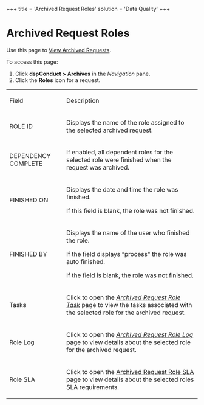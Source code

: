 +++
title = 'Archived Request Roles'
solution = 'Data Quality'
+++

# Archived Request Roles

<div class="use">

Use this page to [View Archived
Requests](../Use_Cases/View_Archived_Requests_DGE.htm).

</div>

To access this page:

1.  Click <span style="font-weight: bold;">dspConduct \> Archives</span>
    in the <span style="font-style: italic;">Navigation</span> pane.
2.  Click the <span style="font-weight: bold;">Roles</span> icon for a
    request.

<table>
<tbody>
<tr class="odd">
<td><p>Field</p></td>
<td><p>Description</p></td>
</tr>
<tr class="even">
<td><p>ROLE ID</p></td>
<td><p>Displays the name of the role assigned to the selected archived request.</p></td>
</tr>
<tr class="odd">
<td><p>DEPENDENCY COMPLETE</p></td>
<td><p>If enabled, all dependent roles for the selected role were finished when the request was archived.</p></td>
</tr>
<tr class="even">
<td><p>FINISHED ON</p></td>
<td><p>Displays the date and time the role was finished.</p>
<p>If this field is blank, the role was not finished.</p></td>
</tr>
<tr class="odd">
<td><p>FINISHED BY</p></td>
<td><p>Displays the name of the user who finished the role.</p>
<p>If the field displays “process&quot; the role was auto finished.</p>
<p>If the field is blank, the role was not finished.</p></td>
</tr>
<tr class="even">
<td><p>Tasks</p></td>
<td><p>Click to open the <span style="font-style: italic;"><a href="Archived_Request_Role_Task.htm">Archived Request Role Task</a></span> page to view the tasks associated with the selected role for the archived request.</p></td>
</tr>
<tr class="odd">
<td><p>Role Log</p></td>
<td><p>Click to open the <span style="font-style: italic;"><a href="Archived_Request_Role_Log.htm">Archived Request Role Log</a></span> page to view details about the selected role for the archived request.</p></td>
</tr>
<tr class="even">
<td><p>Role SLA</p></td>
<td><p>Click to open the <a href="Archived_Request_Role_SLA.htm">Archived Request Role SLA</a> page to view details about the selected roles SLA requirements.</p></td>
</tr>
</tbody>
</table>
